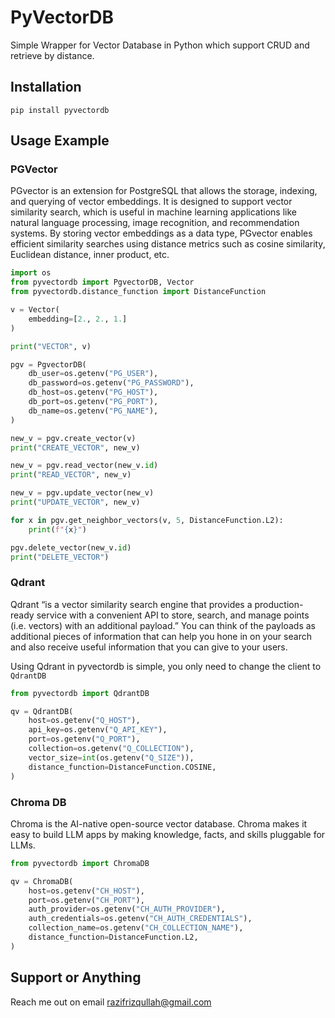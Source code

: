 # PyVectorDB

Simple Wrapper for Vector Database in Python which support CRUD and retrieve by distance.

## Installation 

    pip install pyvectordb

## Usage Example

### PGVector

PGvector is an extension for PostgreSQL that allows the storage, indexing, and querying of vector embeddings. It is designed to support vector similarity search, which is useful in machine learning applications like natural language processing, image recognition, and recommendation systems. By storing vector embeddings as a data type, PGvector enables efficient similarity searches using distance metrics such as cosine similarity, Euclidean distance, inner product, etc.

```py
import os
from pyvectordb import PgvectorDB, Vector
from pyvectordb.distance_function import DistanceFunction

v = Vector(
    embedding=[2., 2., 1.]
)

print("VECTOR", v)

pgv = PgvectorDB(
    db_user=os.getenv("PG_USER"),
    db_password=os.getenv("PG_PASSWORD"),
    db_host=os.getenv("PG_HOST"),
    db_port=os.getenv("PG_PORT"),
    db_name=os.getenv("PG_NAME"),
)

new_v = pgv.create_vector(v)
print("CREATE_VECTOR", new_v)

new_v = pgv.read_vector(new_v.id)
print("READ_VECTOR", new_v)

new_v = pgv.update_vector(new_v)
print("UPDATE_VECTOR", new_v)

for x in pgv.get_neighbor_vectors(v, 5, DistanceFunction.L2):
    print(f"{x}")

pgv.delete_vector(new_v.id)
print("DELETE_VECTOR")
```

### Qdrant

Qdrant “is a vector similarity search engine that provides a production-ready service with a convenient API to store, search, and manage points (i.e. vectors) with an additional payload.” You can think of the payloads as additional pieces of information that can help you hone in on your search and also receive useful information that you can give to your users.

Using Qdrant in pyvectordb is simple, you only need to change the client to `QdrantDB`

```py
from pyvectordb import QdrantDB

qv = QdrantDB(
    host=os.getenv("Q_HOST"),
    api_key=os.getenv("Q_API_KEY"),
    port=os.getenv("Q_PORT"),
    collection=os.getenv("Q_COLLECTION"),
    vector_size=int(os.getenv("Q_SIZE")),
    distance_function=DistanceFunction.COSINE,
)
```

### Chroma DB

Chroma is the AI-native open-source vector database. Chroma makes it easy to build LLM apps by making knowledge, facts, and skills pluggable for LLMs.

```py
from pyvectordb import ChromaDB

qv = ChromaDB(
    host=os.getenv("CH_HOST"),
    port=os.getenv("CH_PORT"),
    auth_provider=os.getenv("CH_AUTH_PROVIDER"),
    auth_credentials=os.getenv("CH_AUTH_CREDENTIALS"),
    collection_name=os.getenv("CH_COLLECTION_NAME"),
    distance_function=DistanceFunction.L2,
)
```

## Support or Anything

Reach me out on email razifrizqullah@gmail.com
